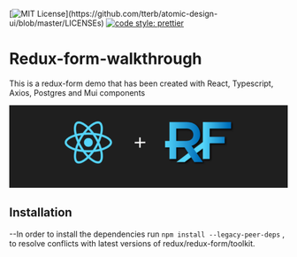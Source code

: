[![MIT License](https://img.shields.io/apm/l/atomic-design-ui.svg?)](https://github.com/tterb/atomic-design-ui/blob/master/LICENSEs) [![code style: prettier](https://img.shields.io/badge/code_style-prettier-ff69b4.svg?style=flat-square)](https://github.com/prettier/prettier)



#  Redux-form-walkthrough

This is a redux-form demo that has been created with React, Typescript, Axios, Postgres and Mui components 

![Logo](logo.png)

## Installation
--In order to install the dependencies run  `npm install --legacy-peer-deps` , to resolve conflicts with latest versions of redux/redux-form/toolkit.

